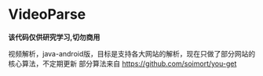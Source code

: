 # VideoParse

**该代码仅供研究学习,切勿商用**


视频解析，java-android版，目标是支持各大网站的解析，现在只做了部分网站的核心算法，不定期更新
部分算法来自 https://github.com/soimort/you-get
